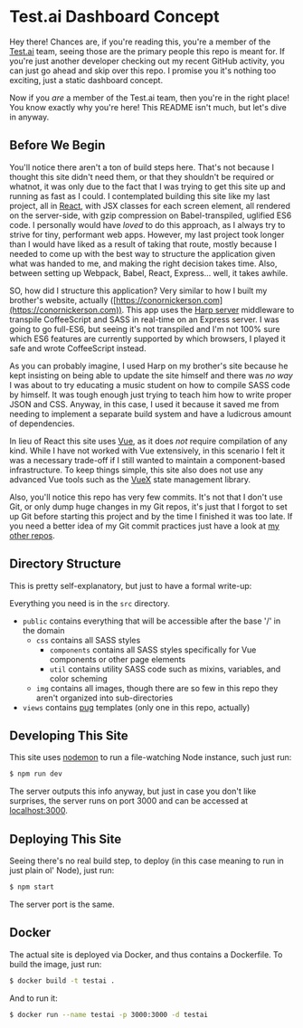 Test.ai Dashboard Concept
=========================
Hey there! Chances are, if you're reading this, you're a member of the [Test.ai](https://test.ai) team, seeing those are 
the primary people this repo is meant for. If you're just another developer checking out my recent GitHub activity,
you can just go ahead and skip over this repo. I promise you it's nothing too exciting, just a static dashboard concept.

Now if you *are* a member of the Test.ai team, then you're in the right place! You know exactly why you're here! This 
README isn't much, but let's dive in anyway.

## Before We Begin
You'll notice there aren't a ton of build steps here. That's not because I thought this site didn't need them, or that 
they shouldn't be required or whatnot, it was only due to the fact that I was trying to get this site up and running as 
fast as I could. I contemplated building this site like my last project, all in [React](https://reactjs.org/), with JSX classes for each screen element,
all rendered on the server-side, with gzip compression on Babel-transpiled, uglified ES6 code. I personally would 
have *loved* to do this approach, as I always try to strive for tiny, performant web apps. However, my last project took longer than I 
would have liked as a result of taking that route, mostly because I needed to come up with the best way to structure the 
application given what was handed to me, and making the right decision takes time. Also, between setting up Webpack,
Babel, React, Express... well, it takes awhile.

SO, how did I structure this application? Very similar to how I built my brother's website, actually 
([https://conornickerson.com](https://conornickerson.com)). This app uses the [Harp server](harpjs.com) middleware to transpile
CoffeeScript and SASS in real-time on an Express server. I was going to go full-ES6, but seeing it's not transpiled and I'm not 100% sure  
which ES6 features are currently supported by which browsers, I played it safe and wrote CoffeeScript instead. 

As you can probably imagine, I used Harp on my brother's site because he kept insisting on being able to update the site himself
and there was *no way* I was about to try educating a music student on how to compile SASS code by himself. It was tough enough just
trying to teach him how to write proper JSON and CSS. Anyway, in this case, I used it because it saved me from needing 
to implement a separate build system and have a ludicrous amount of dependencies.

In lieu of React this site uses [Vue](https://vuejs.org/), as it does *not* require compilation of any kind. 
While I have not worked with Vue extensively, in this scenario I felt it was a necessary trade-off if I still wanted to 
maintain a component-based infrastructure. To keep things simple, this site also does not use any advanced Vue tools 
such as the [VueX](https://github.com/vuejs/vuex) state management library.

Also, you'll notice this repo has very few commits. It's not that I don't use Git, or only dump huge changes in my Git 
repos, it's just that I forgot to set up Git before starting this project and by the time I finished it was too late. 
If you need a better idea of my Git commit practices just have a look at [my other repos](https://github.com/Nickersoft).

## Directory Structure
This is pretty self-explanatory, but just to have a formal write-up:

Everything you need is in the `src` directory.

- `public` contains everything that will be accessible after the base '/' in the domain
    - `css` contains all SASS styles
        - `components` contains all SASS styles specifically for Vue components or other page elements
        - `util` contains utility SASS code such as mixins, variables, and color scheming
    - `img` contains all images, though there are so few in this repo they aren't organized into sub-directories
- `views` contains [pug](https://pugjs.org/) templates (only one in this repo, actually)        

## Developing This Site
This site uses [nodemon](https://github.com/remy/nodemon) to run a file-watching Node instance, such just run:

```bash
$ npm run dev 
```

The server outputs this info anyway, but just in case you don't like surprises, the server runs on port 3000 
and can be accessed at [localhost:3000](localhost:3000).

## Deploying This Site
Seeing there's no real build step, to deploy (in this case meaning to run in just plain ol' Node), just run:

```bash
$ npm start
```

The server port is the same.

## Docker
The actual site is deployed via Docker, and thus contains a Dockerfile. To build the image, just run:

```bash
$ docker build -t testai .
```

And to run it:

```bash
$ docker run --name testai -p 3000:3000 -d testai
```

